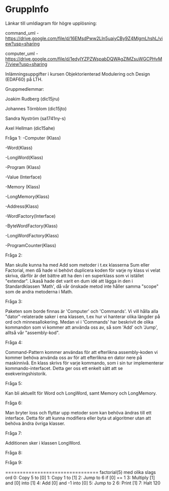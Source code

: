 # GruppInfo

Länkar till umldiagram för högre upplösning:

command_uml - https://drive.google.com/file/d/16EMsdPww2Lln5uaiyCBy9Z4MlgmLhshL/view?usp=sharing

computer_uml - https://drive.google.com/file/d/1edyIYZPZWspabDQWAgZlMZsuWGCPHvM7/view?usp=sharing


Inlämningsuppgifter i kursen Objektorienterad Modulering och Design (EDAF60) på LTH.  

Gruppmedlemmar:

Joakim Rudberg (dic15jru)

Johannes Törnblom (dic15jto)

Sandra Nyström (sa1741ny-s)

Axel Hellman (dic15ahe)


Fråga 1:
-Computer (Klass)

-Word(Klass)

-LongWord(Klass)

-Program (Klass)

-Value (Interface)

-Memory (Klass)

-LongMemory(Klass)

-Address(Klass)

-WordFactory(Interface)

-ByteWordFactory(Klass)

-LongWordFactory(Klass)

-ProgramCounter(Klass)

Fråga 2:

Man skulle kunna ha med Add som metoder i t.ex klasserna Sum eller Factorial, men då hade vi behövt duplicera koden för varje ny klass vi velat skriva, därför är det bättre att ha den i en superklass som vi istället "extendar". Likaså hade det varit en dum idé att lägga in den i Standardklassen 'Math', då vår önskade metod inte håller samma "scope" som de andra metoderna i Math.

Fråga 3:

Paketen som borde finnas är 'Computer' och 'Commands'. Vi vill hålla alla "dator"-relaterade saker i ena klassen, t.ex hur vi hanterar olika längder på ord och minnesallokering. Medan vi i 'Commands' har beskrivit de olika kommandon som vi kommer att använda oss av, så som 'Add' och 'Jump', alltså vår "assembly-kod".

Fråga 4:

Command-Pattern kommer användas för att efterlikna assembly-koden vi kommer behöva använda oss av för att efterlikna en dator nere på maskinnivå. En klass skrivs för varje kommando, som i sin tur implementerar kommando-interfacet. Detta ger oss ett enkelt sätt att se exekveringshistorik.

Fråga 5:

Kan bli aktuellt för Word och LongWord, samt Memory och LongMemory.

Fråga 6:

Man bryter loss och flyttar upp metoder som kan behöva ändras till ett interface. Detta för att kunna modifiera eller byta ut algoritmer utan att behöva ändra övriga klasser.

Fråga 7:

Additionen sker i klassen LongWord.

Fråga 8:

Fråga 9:

================================
factorial(5) med olika slags ord
0: Copy 5 to [0]
1: Copy 1 to [1]
2: Jump to 6 if [0] == 1
3: Multiply [1] and [0] into [1]
4: Add [0] and -1 into [0]
5: Jump to 2
6: Print [1]
7: Halt
120